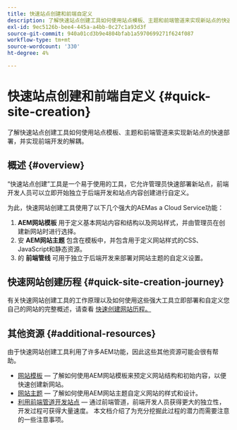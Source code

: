 ```yaml
---
title: 快速站点创建和前端自定义
description: 了解快速站点创建工具如何使用站点模板、主题和前端管道来实现新站点的快速部署，并实现前端开发的解耦。
exl-id: 9ec5126b-bee4-445a-a4bb-0c27c1a93d3f
source-git-commit: 940a01cd3b9e4804bfab1a5970699271f624f087
workflow-type: tm+mt
source-wordcount: '330'
ht-degree: 4%

---
```


# 快速站点创建和前端自定义 {#quick-site-creation}

了解快速站点创建工具如何使用站点模板、主题和前端管道来实现新站点的快速部署，并实现前端开发的解耦。

## 概述 {#overview}

“快速站点创建”工具是一个易于使用的工具，它允许管理员快速部署新站点，前端开发人员可以立即开始独立于后端开发和站点内容创建进行自定义。

为此，快速网站创建工具使用了以下几个强大的AEMas a Cloud Service功能：

1. **AEM网站模板** 用于定义基本网站内容和结构以及网站样式，并由管理员在创建新网站时进行选择。
1. 安 **AEM网站主题** 包含在模板中，并包含用于定义网站样式的CSS、JavaScript和静态资源。
1. 的 **前端管线** 可用于独立于后端开发来部署对网站主题的自定义设置。

## 快速网站创建历程 {#quick-site-creation-journey}

有关快速网站创建工具的工作原理以及如何使用这些强大工具立即部署和自定义您自己的网站的完整概述，请查看 [快速创建网站历程。](/help/journey-sites/quick-site/overview.md)

## 其他资源 {#additional-resources}

由于快速网站创建工具利用了许多AEM功能，因此这些其他资源可能会很有帮助。

* [网站模板](/help/sites-cloud/administering/site-creation/site-templates.md)  — 了解如何使用AEM网站模板来预定义网站结构和初始内容，以便快速创建新网站。
* [网站主题](/help/sites-cloud/administering/site-creation/site-themes.md)  — 了解如何使用AEM网站主题自定义网站的样式和设计。
* [利用前端管道开发站点](/help/implementing/developing/introduction/developing-with-front-end-pipelines.md)  — 通过前端管道，前端开发人员获得更大的独立性，开发过程可获得大量速度。 本文档介绍了为充分挖掘此过程的潜力而需要注意的一些注意事项。
